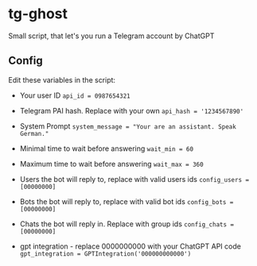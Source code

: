 # tg-ghost
Small script, that let's you run a Telegram account by ChatGPT

## Config


Edit these variables in the script:

- Your user ID
`api_id = 0987654321`

- Telegram PAI hash. Replace with your own
`api_hash = '1234567890'`

- System Prompt
`system_message = "Your are an assistant. Speak German."`

- Minimal time to wait before answering
`wait_min = 60`
- Maximum time to wait before answering
`wait_max = 360`

- Users the bot will reply to, replace with valid users ids
`config_users = [00000000]`
- Bots the bot will reply to, replace with valid bot ids
`config_bots = [00000000]`
- Chats the bot will reply in. Replace with group ids
`config_chats = [00000000]`

- gpt integration - replace 0000000000 with your ChatGPT API code
`gpt_integration = GPTIntegration('000000000000')`

